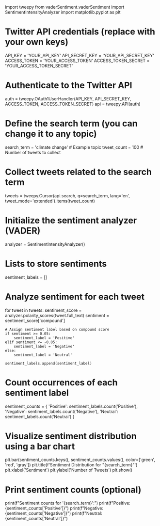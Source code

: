 import tweepy
from vaderSentiment.vaderSentiment import SentimentIntensityAnalyzer
import matplotlib.pyplot as plt

# Twitter API credentials (replace with your own keys)
API_KEY = 'YOUR_API_KEY'
API_SECRET_KEY = 'YOUR_API_SECRET_KEY'
ACCESS_TOKEN = 'YOUR_ACCESS_TOKEN'
ACCESS_TOKEN_SECRET = 'YOUR_ACCESS_TOKEN_SECRET'

# Authenticate to the Twitter API
auth = tweepy.OAuth1UserHandler(API_KEY, API_SECRET_KEY, ACCESS_TOKEN, ACCESS_TOKEN_SECRET)
api = tweepy.API(auth)

# Define the search term (you can change it to any topic)
search_term = 'climate change'  # Example topic
tweet_count = 100  # Number of tweets to collect

# Collect tweets related to the search term
tweets = tweepy.Cursor(api.search, q=search_term, lang='en', tweet_mode='extended').items(tweet_count)

# Initialize the sentiment analyzer (VADER)
analyzer = SentimentIntensityAnalyzer()

# Lists to store sentiments
sentiment_labels = []

# Analyze sentiment for each tweet
for tweet in tweets:
    sentiment_score = analyzer.polarity_scores(tweet.full_text)
    sentiment = sentiment_score['compound']
    
    # Assign sentiment label based on compound score
    if sentiment >= 0.05:
        sentiment_label = 'Positive'
    elif sentiment <= -0.05:
        sentiment_label = 'Negative'
    else:
        sentiment_label = 'Neutral'
    
    sentiment_labels.append(sentiment_label)

# Count occurrences of each sentiment label
sentiment_counts = {
    'Positive': sentiment_labels.count('Positive'),
    'Negative': sentiment_labels.count('Negative'),
    'Neutral': sentiment_labels.count('Neutral')
}

# Visualize sentiment distribution using a bar chart
plt.bar(sentiment_counts.keys(), sentiment_counts.values(), color=['green', 'red', 'gray'])
plt.title(f'Sentiment Distribution for "{search_term}"')
plt.xlabel('Sentiment')
plt.ylabel('Number of Tweets')
plt.show()

# Print sentiment counts (optional)
print(f"Sentiment counts for '{search_term}':")
print(f"Positive: {sentiment_counts['Positive']}")
print(f"Negative: {sentiment_counts['Negative']}")
print(f"Neutral: {sentiment_counts['Neutral']}")
